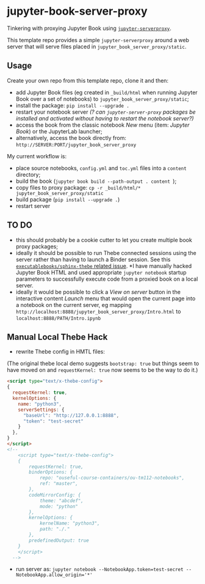 # jupyter-book-server-proxy

Tinkering with proxying Jupyter Book using [`jupyter-serverproxy`](https://jupyter-server-proxy.readthedocs.io/).

This template repo provides a simple `jupyter-serverproxy` around a web server that will serve files placed in `jupyter_book_server_proxy/static`.

## Usage

Create your own repo from this template repo, clone it and then:

- add Jupyter Book files (eg created in `_build/html` when running Jupyter Book over a set of notebooks) to `jupyter_book_server_proxy/static`;
- install the package: `pip install --upgrade .`
- restart your notebook server *(? can `jupyter-server-proxy` packages be installed and activated without having to restart the notebook server?)*
- access the book from the classic notebook *New* menu (item: *Jupyter Book*) or the JupyterLab launcher;
- alternatively, access the book directly from: `http://SERVER:PORT/jupyter_book_server_proxy`


My current workflow is:

- place source notebooks, `config.yml` and `toc.yml` files into a `content` directory;
- build the book (`jupyter book build --path-output . content
`);
- copy files to proxy package: `cp -r _build/html/* jupyter_book_server_proxy/static`
- build package (`pip install --upgrade .`)
- restart server

## TO DO

- this should probably be a cookie cutter to let you create multiple book proxy packages;
- ideally it should be possible to run Thebe connected sessions using the server rather than having to launch a Binder session. See this [`executablebooks/sphinx-thebe` related issue](https://github.com/executablebooks/sphinx-thebe/issues/27). *I have manually hacked Jupyter Book HTML and used appropriate `jupyter notebook` startup parameters to successfully execute code from a proxied book on a local server.
- ideally it would be possible to click a *View on server* button in the interactive content *Launch* menu that would open the current page into a notebook on the current server, eg mapping `http://localhost:8888/jupyter_book_server_proxy/Intro.html` to `localhost:8888/PATH/Intro.ipynb`


## Manual Local Thebe Hack

- rewrite Thebe config in HMTL files:

(The original thebe local demo suggests `bootstrap: true` but things seem to have moved on and `requestKernel: true` now seems to be the way to do it.)

```html
<script type="text/x-thebe-config">
{
  requestKernel: true,
  kernelOptions: {
    name: "python3",
    serverSettings: {
      "baseUrl": "http://127.0.0.1:8888",
      "token": "test-secret"
    }
  },
}
</script>
<!--
    <script type="text/x-thebe-config">
    {
        requestKernel: true,
        binderOptions: {
            repo: "ouseful-course-containers/ou-tm112-notebooks",
            ref: "master",
        },
        codeMirrorConfig: {
            theme: "abcdef",
            mode: "python"
        },
        kernelOptions: {
            kernelName: "python3",
            path: "./."
        },
        predefinedOutput: true
    }
    </script>
  -->
```
- run server as: `jupyter notebook --NotebookApp.token=test-secret --NotebookApp.allow_origin='*'`
